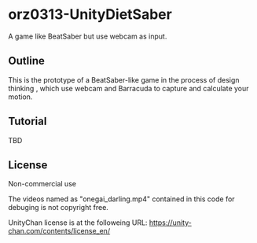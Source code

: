 # orz0313-UnityDietSaber
A game like BeatSaber but use webcam as input.

## Outline
This is the prototype of a BeatSaber-like game in the process of design thinking , which use webcam and Barracuda to capture and calculate your motion.

## Tutorial

TBD

## License
Non-commercial use

The videos named as "onegai_darling.mp4" contained in this code for debuging is not copyright free.

UnityChan license is at the followeing URL:
https://unity-chan.com/contents/license_en/

